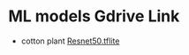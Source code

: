 # ML models Gdrive Link

 - cotton plant [Resnet50.tflite](https://drive.google.com/file/d/1I--ErM2yEmqi0UeT1sme_v1ImH23oe2x/view?usp=sharing)
